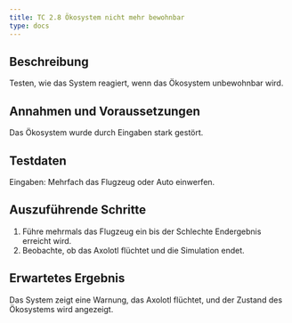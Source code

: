 ```yaml
---
title: TC 2.8 Ökosystem nicht mehr bewohnbar
type: docs
---
```

## Beschreibung
Testen, wie das System reagiert, wenn das Ökosystem unbewohnbar wird.

## Annahmen und Voraussetzungen
Das Ökosystem wurde durch Eingaben stark gestört.

## Testdaten
Eingaben: Mehrfach das Flugzeug oder Auto einwerfen.

## Auszuführende Schritte
1. Führe mehrmals das Flugzeug ein bis der Schlechte Endergebnis erreicht wird.
2. Beobachte, ob das Axolotl flüchtet und die Simulation endet.

## Erwartetes Ergebnis
Das System zeigt eine Warnung, das Axolotl flüchtet, und der Zustand des Ökosystems wird angezeigt.